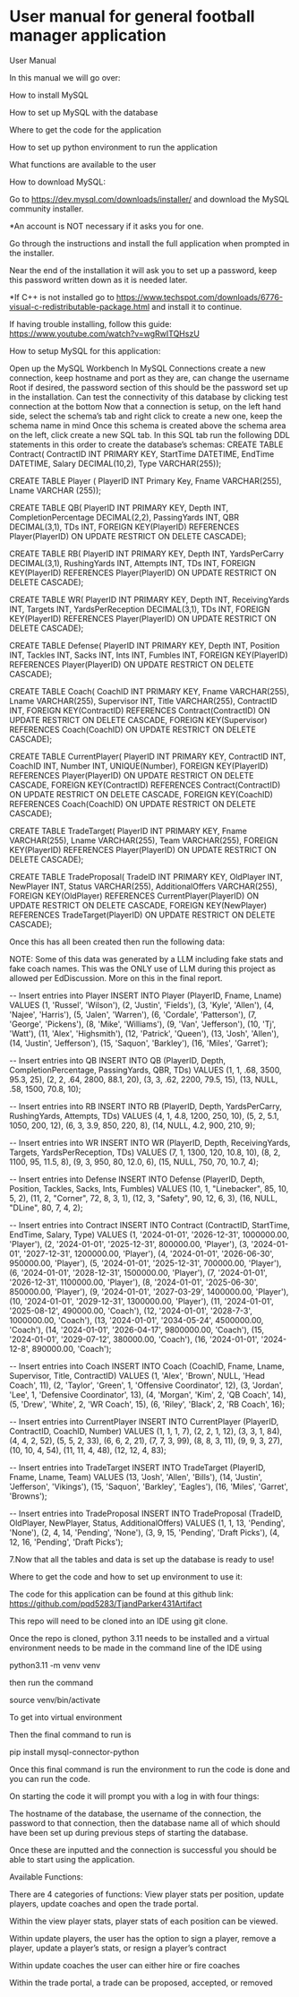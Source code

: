 # User manual for general football manager application

User Manual

In this manual we will go over:

How to install MySQL 

How to set up MySQL with the database

Where to get the code for the application

How to set up python environment to run the application

What functions are available to the user


How to download MySQL:

Go to https://dev.mysql.com/downloads/installer/ and download the MySQL community installer.

*An account is NOT necessary if it asks you for one. 

Go through the instructions and install the full application when prompted in the installer.

Near the end of the installation it will ask you to set up a password, keep this password written down as it is needed later. 

*If C++ is not installed go to https://www.techspot.com/downloads/6776-visual-c-redistributable-package.html and install it to continue.


If having trouble installing, follow this guide: https://www.youtube.com/watch?v=wgRwITQHszU


How to setup MySQL for this application: 

Open up the MySQL Workbench
In MySQL Connections create a new connection, keep hostname and port as they are, can change the username Root if desired, the password section of this should be the password set up in the installation. Can test the connectivity of this database by clicking test connection at the bottom
Now that a connection is setup, on the left hand side, select the schema’s tab and right click to create a new one, keep the schema name in mind
Once this schema is created above the schema area on the left, click create a new SQL tab.
In this SQL tab run the following DDL statements in this order to create the database’s schemas:
CREATE TABLE Contract( ContractID INT PRIMARY KEY, StartTime DATETIME, EndTime DATETIME, Salary DECIMAL(10,2), Type VARCHAR(255));

CREATE TABLE Player ( PlayerID INT Primary Key, Fname VARCHAR(255), Lname VARCHAR (255));

CREATE TABLE QB( PlayerID INT PRIMARY KEY, Depth INT, CompletionPercentage DECIMAL(2,2), PassingYards INT, QBR DECIMAL(3,1), TDs INT, FOREIGN KEY(PlayerID) REFERENCES Player(PlayerID) ON UPDATE RESTRICT ON DELETE CASCADE);

CREATE TABLE RB( PlayerID INT PRIMARY KEY, Depth INT, YardsPerCarry DECIMAL(3,1), RushingYards INT, Attempts INT, TDs INT, FOREIGN KEY(PlayerID) REFERENCES Player(PlayerID) ON UPDATE RESTRICT ON DELETE CASCADE);

CREATE TABLE WR( PlayerID INT PRIMARY KEY, Depth INT, ReceivingYards INT, Targets INT, YardsPerReception DECIMAL(3,1), TDs INT, FOREIGN KEY(PlayerID) REFERENCES Player(PlayerID) ON UPDATE RESTRICT ON DELETE CASCADE);

CREATE TABLE Defense( PlayerID INT PRIMARY KEY, Depth INT, Position INT, Tackles INT, Sacks INT, Ints INT, Fumbles INT, FOREIGN KEY(PlayerID) REFERENCES Player(PlayerID) ON UPDATE RESTRICT ON DELETE CASCADE);

CREATE TABLE Coach( CoachID INT PRIMARY KEY, Fname VARCHAR(255), Lname VARCHAR(255), Supervisor INT, Title VARCHAR(255), ContractID INT, FOREIGN KEY(ContractID) REFERENCES Contract(ContractID) ON UPDATE RESTRICT ON DELETE CASCADE, FOREIGN KEY(Supervisor) REFERENCES Coach(CoachID) ON UPDATE RESTRICT ON DELETE CASCADE);

CREATE TABLE CurrentPlayer( PlayerID INT PRIMARY KEY, ContractID INT, CoachID INT, Number INT, UNIQUE(Number), FOREIGN KEY(PlayerID) REFERENCES Player(PlayerID) ON UPDATE RESTRICT ON DELETE CASCADE, FOREIGN KEY(ContractID) REFERENCES Contract(ContractID) ON UPDATE RESTRICT ON DELETE CASCADE, FOREIGN KEY(CoachID) REFERENCES Coach(CoachID) ON UPDATE RESTRICT ON DELETE CASCADE);

CREATE TABLE TradeTarget( PlayerID INT PRIMARY KEY, Fname VARCHAR(255), Lname VARCHAR(255), Team VARCHAR(255), FOREIGN KEY(PlayerID) REFERENCES Player(PlayerID) ON UPDATE RESTRICT ON DELETE CASCADE);

CREATE TABLE TradeProposal( TradeID INT PRIMARY KEY, OldPlayer INT, NewPlayer INT, Status VARCHAR(255), AdditionalOffers VARCHAR(255), FOREIGN KEY(OldPlayer) REFERENCES CurrentPlayer(PlayerID) ON UPDATE RESTRICT ON DELETE CASCADE, FOREIGN KEY(NewPlayer) REFERENCES TradeTarget(PlayerID) ON UPDATE RESTRICT ON DELETE CASCADE);


Once this has all been created then run the following data: 

NOTE: Some of this data was generated by a LLM including fake stats and fake coach names. This was the ONLY use of LLM during this project as allowed per EdDiscussion. More on this in the final report.

-- Insert entries into Player INSERT INTO Player (PlayerID, Fname, Lname) VALUES (1, 'Russel', 'Wilson'), (2, 'Justin', 'Fields'), (3, 'Kyle', 'Allen'), (4, 'Najee', 'Harris'), (5, 'Jalen', 'Warren'), (6, 'Cordale', 'Patterson'), (7, 'George', 'Pickens'), (8, 'Mike', 'Williams'), (9, 'Van', 'Jefferson'), (10, 'Tj', 'Watt'), (11, 'Alex', 'Highsmith'), (12, 'Patrick', 'Queen'), (13, 'Josh', 'Allen'), (14, 'Justin', 'Jefferson'), (15, 'Saquon', 'Barkley'), (16, 'Miles', 'Garret');

-- Insert entries into QB INSERT INTO QB (PlayerID, Depth, CompletionPercentage, PassingYards, QBR, TDs) VALUES (1, 1, .68, 3500, 95.3, 25), (2, 2, .64, 2800, 88.1, 20), (3, 3, .62, 2200, 79.5, 15), (13, NULL, .58, 1500, 70.8, 10);

-- Insert entries into RB INSERT INTO RB (PlayerID, Depth, YardsPerCarry, RushingYards, Attempts, TDs) VALUES (4, 1, 4.8, 1200, 250, 10), (5, 2, 5.1, 1050, 200, 12), (6, 3, 3.9, 850, 220, 8), (14, NULL, 4.2, 900, 210, 9);

-- Insert entries into WR INSERT INTO WR (PlayerID, Depth, ReceivingYards, Targets, YardsPerReception, TDs) VALUES (7, 1, 1300, 120, 10.8, 10), (8, 2, 1100, 95, 11.5, 8), (9, 3, 950, 80, 12.0, 6), (15, NULL, 750, 70, 10.7, 4);

-- Insert entries into Defense INSERT INTO Defense (PlayerID, Depth, Position, Tackles, Sacks, Ints, Fumbles) VALUES (10, 1, "Linebacker", 85, 10, 5, 2), (11, 2, "Corner", 72, 8, 3, 1), (12, 3, "Safety", 90, 12, 6, 3), (16, NULL, "DLine", 80, 7, 4, 2);

-- Insert entries into Contract INSERT INTO Contract (ContractID, StartTime, EndTime, Salary, Type) VALUES (1, '2024-01-01', '2026-12-31', 1000000.00, 'Player'), (2, '2024-01-01', '2025-12-31', 800000.00, 'Player'), (3, '2024-01-01', '2027-12-31', 1200000.00, 'Player'), (4, '2024-01-01', '2026-06-30', 950000.00, 'Player'), (5, '2024-01-01', '2025-12-31', 700000.00, 'Player'), (6, '2024-01-01', '2028-12-31', 1500000.00, 'Player'), (7, '2024-01-01', '2026-12-31', 1100000.00, 'Player'), (8, '2024-01-01', '2025-06-30', 850000.00, 'Player'), (9, '2024-01-01', '2027-03-29', 1400000.00, 'Player'), (10, '2024-01-01', '2029-12-31', 1300000.00, 'Player'), (11, '2024-01-01', '2025-08-12', 490000.00, 'Coach'), (12, '2024-01-01', '2028-7-3', 1000000.00, 'Coach'), (13, '2024-01-01', '2034-05-24', 4500000.00, 'Coach'), (14, '2024-01-01', '2026-04-17', 9800000.00, 'Coach'), (15, '2024-01-01', '2029-07-12', 380000.00, 'Coach'), (16, '2024-01-01', '2024-12-8', 890000.00, 'Coach');

-- Insert entries into Coach INSERT INTO Coach (CoachID, Fname, Lname, Supervisor, Title, ContractID) VALUES (1, 'Alex', 'Brown', NULL, 'Head Coach', 11), (2, 'Taylor', 'Green', 1, 'Offensive Coordinator', 12), (3, 'Jordan', 'Lee', 1, 'Defensive Coordinator', 13), (4, 'Morgan', 'Kim', 2, 'QB Coach', 14), (5, 'Drew', 'White', 2, 'WR Coach', 15), (6, 'Riley', 'Black', 2, 'RB Coach', 16);

-- Insert entries into CurrentPlayer INSERT INTO CurrentPlayer (PlayerID, ContractID, CoachID, Number) VALUES (1, 1, 1, 7), (2, 2, 1, 12), (3, 3, 1, 84), (4, 4, 2, 52), (5, 5, 2, 33), (6, 6, 2, 21), (7, 7, 3, 99), (8, 8, 3, 11), (9, 9, 3, 27), (10, 10, 4, 54), (11, 11, 4, 48), (12, 12, 4, 83);

-- Insert entries into TradeTarget INSERT INTO TradeTarget (PlayerID, Fname, Lname, Team) VALUES (13, 'Josh', 'Allen', 'Bills'), (14, 'Justin', 'Jefferson', 'Vikings'), (15, 'Saquon', 'Barkley', 'Eagles'), (16, 'Miles', 'Garret', 'Browns');

-- Insert entries into TradeProposal INSERT INTO TradeProposal (TradeID, OldPlayer, NewPlayer, Status, AdditionalOffers) VALUES (1, 1, 13, 'Pending', 'None'), (2, 4, 14, 'Pending', 'None'), (3, 9, 15, 'Pending', 'Draft Picks'), (4, 12, 16, 'Pending', 'Draft Picks');


7.Now that all the tables and data is set up the database is ready to use!



Where to get the code and how to set up environment to use it:

The code for this application can be found at this github link: https://github.com/pqd5283/TjandParker431Artifact

This repo will need to be cloned into an IDE using git clone.

Once the repo is cloned, python 3.11 needs to be installed and a virtual environment needs to be made in the command line of the IDE using

 python3.11 -m venv venv

then run the command

source venv/bin/activate 

To get into virtual environment

Then the final command to run is 

pip install mysql-connector-python

Once this final command is run the environment to run the code is done and you can run the code.

On starting the code it will prompt you with a log in with four things:

The hostname of the database, the username of the connection, the password to that connection, then the database name all of which should have been set up during previous steps of starting the database.

Once these are inputted and the connection is successful you should be able to start using the application. 



Available Functions:

There are 4 categories of functions: 
View player stats per position, update players, update coaches and open the trade portal.

Within the view player stats, player stats of each position can be viewed. 

Within update players, the user has the option to sign a player, remove a player, update a player’s stats, or resign a player’s contract

Within update coaches the user can either hire or fire coaches

Within the trade portal, a trade can be proposed, accepted, or removed

